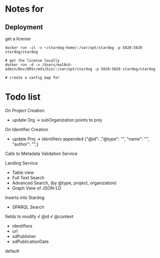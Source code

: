 # Notes for 


## Deployment

get a license

```
docker run -it -v ~/stardog-home/:/var/opt/stardog -p 5820:5820 stardog/stardog

# get the license locally
docker run -d -v /Users/mal8ch-admin/Dev/ORS+/mds/bin/:/var/opt/stardog -p 5820:5820 stardog/stardog

# create a config map for 

```

# Todo list

On Project Creation
  - update Org -> subOrganization points to proj

On Identifier Creation
  - update Proj -> identifiers appended {"@id": ,"@type": "", "name": "", "author": "",}

Calls to Metadata Validation Service

Landing Service
  - Table view
  - Full Text Search
  - Advanced Search, (by @type, project, organization)
  - Graph View of JSON-LD


Inserts into Stardog


- SPARQL Search



fields to modify
√ @id
√ @context
- identifiers
- url
- sdPublisher
- sdPublicationDate

default
